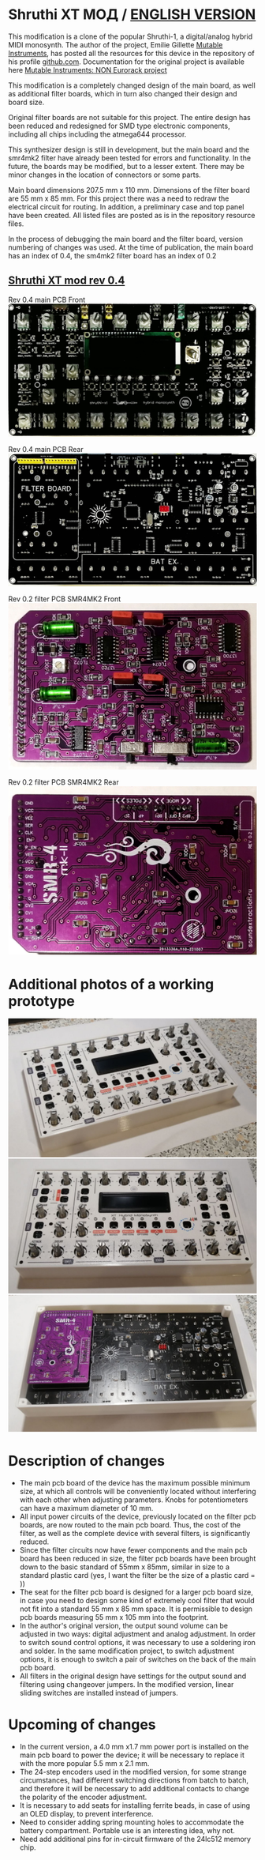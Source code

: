 # Shruthi XT МОД /  [ENGLISH VERSION](https://github.com/ibizafm0/shruthi_xt_mod/blob/main/README.md)

This modification is a clone of the popular Shruthi-1, a digital/analog hybrid MIDI monosynth. The author of the project, Emilie Gillette [Mutable Instruments](https://pichenettes.github.io/mutable-instruments-documentation/), has posted all the resources for this device in the repository of his profile [github.com](https://github.com/pichenettes). Documentation for the original project is available here [Mutable Instruments: NON Eurorack project](https://pichenettes.github.io/mutable-instruments-diy-archive/)

This modification is a completely changed design of the main board, as well as additional filter boards, which in turn also changed their design and board size.

Original filter boards are not suitable for this project. The entire design has been reduced and redesigned for SMD type electronic components, including all chips including the atmega644 processor.

This synthesizer design is still in development, but the main board and the smr4mk2 filter have already been tested for errors and functionality. In the future, the boards may be modified, but to a lesser extent. There may be minor changes in the location of connectors or some parts.

Main board dimensions 207.5 mm x 110 mm. Dimensions of the filter board are 55 mm x 85 mm.
For this project there was a need to redraw the electrical circuit for routing. In addition, a preliminary case and top panel have been created.
All listed files are posted as is in the repository resource files.

In the process of debugging the main board and the filter board, version numbering of changes was used. At the time of publication, the main board has an index of 0.4, the sm4mk2 filter board has an index of 0.2

## [Shruthi XT mod rev 0.4](https://github.com/ibizafm0/shruthi_xt_mod)  
Rev 0.4 main PCB
Front
[![](https://github.com/ibizafm0/shruthi_xt_mod/blob/main/shruthixtmod/mb_shrt_xt_rev0_4_img001.jpg)](https://github.com/ibizafm0/shruthi_xt_mod/blob/main/shruthixtmod/mb_shrt_xt_rev0_4_img001.jpg)

Rev 0.4 main PCB
Rear
[![](https://github.com/ibizafm0/shruthi_xt_mod/blob/main/shruthixtmod/mb_shrt_xt_rev0_4_img003.jpg)](https://github.com/ibizafm0/shruthi_xt_mod/blob/main/shruthixtmod/mb_shrt_xt_rev0_4_img003.jpg)

Rev 0.2 filter PCB SMR4MK2
Front
[![](https://github.com/ibizafm0/shruthi_xt_mod/blob/main/shruthixtmod/flt_shrt_xt_rev0_2_img001.jpg)](https://github.com/ibizafm0/shruthi_xt_mod/blob/main/shruthixtmod/flt_shrt_xt_rev0_2_img001.jpg)

Rev 0.2 filter PCB SMR4MK2
Rear
[![](https://github.com/ibizafm0/shruthi_xt_mod/blob/main/shruthixtmod/flt_shrt_xt_rev0_2_img002.jpg)](https://github.com/ibizafm0/shruthi_xt_mod/blob/main/shruthixtmod/flt_shrt_xt_rev0_2_img002.jpg)

Additional photos of a working prototype
========

[![](https://github.com/ibizafm0/shruthi_xt_mod/blob/main/shruthixtmod/photo_m001.jpg)](https://github.com/ibizafm0/shruthi_xt_mod/blob/main/shruthixtmod/photo_m001.jpg)
[![](https://github.com/ibizafm0/shruthi_xt_mod/blob/main/shruthixtmod/photo_m002.jpg)](https://github.com/ibizafm0/shruthi_xt_mod/blob/main/shruthixtmod/photo_m002.jpg)
[![](https://github.com/ibizafm0/shruthi_xt_mod/blob/main/shruthixtmod/photo_m003.jpg)](https://github.com/ibizafm0/shruthi_xt_mod/blob/main/shruthixtmod/photo_m003.jpg)


Description of changes
========

- The main pcb board of the device has the maximum possible minimum size, at which all controls will be conveniently located without interfering with each other when adjusting parameters. Knobs for potentiometers can have a maximum diameter of 10 mm.
- All input power circuits of the device, previously located on the filter pcb boards, are now routed to the main pcb board. Thus, the cost of the filter, as well as the complete device with several filters, is significantly reduced.
- Since the filter circuits now have fewer components and the main pcb board has been reduced in size, the filter pcb boards have been brought down to the basic standard of 55mm x 85mm, similar in size to a standard plastic card (yes, I want the filter be the size of a plastic card = ))
- The seat for the filter pcb board is designed for a larger pcb board size, in case you need to design some kind of extremely cool filter that would not fit into a standard 55 mm x 85 mm space. It is permissible to design pcb boards measuring 55 mm x 105 mm into the footprint.
- In the author's original version, the output sound volume can be adjusted in two ways: digital adjustment and analog adjustment. In order to switch sound control options, it was necessary to use a soldering iron and solder. In the same modification project, to switch adjustment options, it is enough to switch a pair of switches on the back of the main pcb board.
- All filters in the original design have settings for the output sound and filtering using changeover jumpers. In the modified version, linear sliding switches are installed instead of jumpers.

Upcoming of changes
========

- In the current version, a 4.0 mm x1.7 mm power port is installed on the main pcb board to power the device; it will be necessary to replace it with the more popular 5.5 mm x 2.1 mm.
- The 24-step encoders used in the modified version, for some strange circumstances, had different switching directions from batch to batch, and therefore it will be necessary to add additional contacts to change the polarity of the encoder adjustment.
- It is necessary to add seats for installing ferrite beads, in case of using an OLED display, to prevent interference.
- Need to consider adding spring mounting holes to accommodate the battery compartment. Portable use is an interesting idea, why not.
- Need add additional pins for in-circuit firmware of the 24lc512 memory chip.

